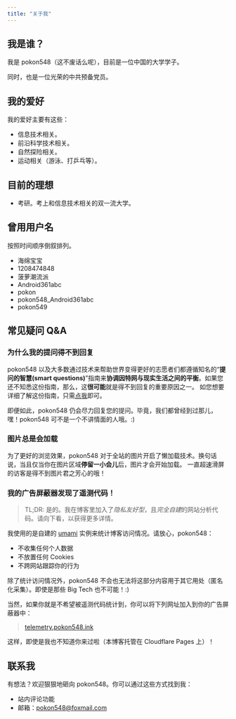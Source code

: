 ```yaml
---
title: "关于我"
---
```

## 我是谁？

我是 pokon548（这不废话么呢），目前是一位中国的大学学子。

同时，也是一位光荣的中共预备党员。

## 我的爱好

我的爱好主要有这些：

*   信息技术相关。
*   前沿科学技术相关。
*   自然探险相关。
*   运动相关（游泳、打乒乓等）。

## 目前的理想

*   考研。考上和信息技术相关的双一流大学。

## 曾用用户名

按照时间顺序倒叙排列。

*   海绵宝宝
*   1208474848
*   菠萝潮流派
*   Android361abc
*   pokon
*   pokon548_Android361abc
*   pokon549

## 常见疑问 Q&amp;A

### 为什么我的提问得不到回复

pokon548 以及大多数通过技术来帮助世界变得更好的志愿者们都遵循知名的“**提问的智慧(smart questions)**”指南来**协调因特网与现实生活之间的平衡**。如果您还不知悉这份指南，那么，这**很可能**就是得不到回复的重要原因之一。
如您想要详细了解这份指南，只需[点我](/how2ask/)即可。

即便如此，pokon548 仍会尽力回复您的提问。毕竟，我们都曾经到过那儿，嘿！pokon548 可不是一个不讲情面的人哦。:)

### 图片总是会加载

为了更好的浏览效果，pokon548 对于全站的图片开启了懒加载技术。换句话说，当且仅当你在图片区域**停留一小会儿**后，图片才会开始加载。
一直超速滑屏的访客是得不到图片君之芳心的哦！

### 我的广告屏蔽器发现了遥测代码！

> TL;DR: 是的。我在博客里加入了*隐私友好型*，且*完全自建*的网站分析代码。请向下看，以获得更多详情。

我使用的是自建的 [umami](https://umami.is) 实例来统计博客访问情况。请放心，pokon548：
- 不收集任何个人数据
- 不放置任何 Cookies
- 不跨网站跟踪你的行为

除了统计访问情况外，pokon548 不会也无法将这部分内容用于其它用处（匿名化采集）。即使是那些 Big Tech 也不可能！:)

当然，如果你就是不希望被遥测代码统计到，你可以将下列网址加入到你的广告屏蔽器中：
> [telemetry.pokon548.ink](https://telemetry.pokon548.ink)

这样，即使是我也不知道你来过啦（本博客托管在 Cloudflare Pages 上）！

## [](#联系我 "联系我")联系我

有想法？欢迎狠狠地砸向 pokon548。你可以通过这些方式找到我：

*   站内评论功能
*   邮箱：[pokon548@foxmail.com](mailto:pokon548@foxmail.com)
